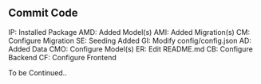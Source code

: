 ## Commit Code
IP: Installed Package
AMD: Added Model(s)
AMI: Added Migration(s)
CM: Configure Migration
SE: Seeding Added
GI: Modify config/config.json
AD: Added Data
CMO: Configure Model(s)
ER: Edit README.md
CB: Configure Backend
CF: Configure Frontend

To be Continued..
